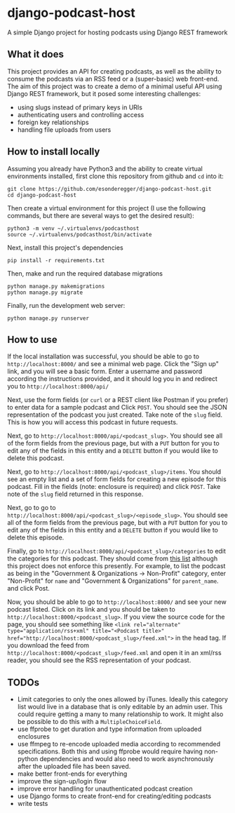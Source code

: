 # django-podcast-host
A simple Django project for hosting podcasts using Django REST framework

## What it does

This project provides an API for creating podcasts, as well as the ability to consume the podcasts via an RSS feed or a (super-basic) web front-end. The aim of this project was to create a demo of a minimal useful API using Django REST framework, but it posed some interesting challenges:

- using slugs instead of primary keys in URIs
- authenticating users and controlling access
- foreign key relationships
- handling file uploads from users

## How to install locally

Assuming you already have Python3 and the ability to create virtual environments installed, first clone this repository from github and `cd` into it:

    git clone https://github.com/esonderegger/django-podcast-host.git
    cd django-podcast-host

Then create a virtual environment for this project (I use the following commands, but there are several ways to get the desired result):

    python3 -m venv ~/.virtualenvs/podcasthost
    source ~/.virtualenvs/podcasthost/bin/activate

Next, install this project's dependencies

    pip install -r requirements.txt

Then, make and run the required database migrations

    python manage.py makemigrations
    python manage.py migrate

Finally, run the development web server:

    python manage.py runserver

## How to use

If the local installation was successful, you should be able to go to `http://localhost:8000/` and see a minimal web page. Click the "Sign up" link, and you will see a basic form. Enter a username and password according the instructions provided, and it should log you in and redirect you to `http://localhost:8000/api/`

Next, use the form fields (or `curl` or a REST client like Postman if you prefer) to enter data for a sample podcast and Click `POST`. You should see the JSON representation of the podcast you just created. Take note of the `slug` field. This is how you will access this podcast in future requests.

Next, go to `http://localhost:8000/api/<podcast_slug>`. You should see all of the form fields from the previous page, but with a `PUT` button for you to edit any of the fields in this entity and a `DELETE` button if you would like to delete this podcast.

Next, go to `http://localhost:8000/api/<podcast_slug>/items`. You should see an empty list and a set of form fields for creating a new episode for this podcast. Fill in the fields (note: enclosure is required) and click `POST`. Take note of the `slug` field returned in this response.

Next, go to go to `http://localhost:8000/api/<podcast_slug>/<episode_slug>`. You should see all of the form fields from the previous page, but with a `PUT` button for you to edit any of the fields in this entity and a `DELETE` button if you would like to delete this episode.

Finally, go to `http://localhost:8000/api/<podcast_slug>/categories` to edit the categories for this podcast. They should come from [this list](https://help.apple.com/itc/podcasts_connect/#/itc9267a2f12) although this project does not enforce this presently. For example, to list the podcast as being in the "Government & Organizations -> Non-Profit" category, enter "Non-Profit" for `name` and "Government & Organizations" for `parent_name`. and click Post.

Now, you should be able to go to `http://localhost:8000/` and see your new podcast listed. Click on its link and you should be taken to `http://localhost:8000/<podcast_slug>`. If you view the source code for the page, you should see something like `<link rel="alternate" type="application/rss+xml" title="<Podcast title>" href="http://localhost:8000/<podcast_slug>/feed.xml">` in the head tag. If you download the feed from `http://localhost:8000/<podcast_slug>/feed.xml` and open it in an xml/rss reader, you should see the RSS representation of your podcast.

## TODOs

- Limit categories to only the ones allowed by iTunes. Ideally this category list would live in a database that is only editable by an admin user. This could require getting a many to many relationship to work. It might also be possible to do this with a `MultipleChoiceField`.
- use ffprobe to get duration and type information from uploaded enclosures
- use ffmpeg to re-encode uploaded media according to recommended specifications. Both this and using ffprobe would require having non-python dependencies and would also need to work asynchronously after the uploaded file has been saved.
- make better front-ends for everything
- improve the sign-up/login flow
- improve error handling for unauthenticated podcast creation
- use Django forms to create front-end for creating/editing podcasts
- write tests

